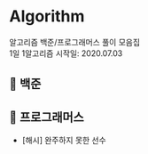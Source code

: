 # Algorithm
알고리즘 백준/프로그래머스 풀이 모음집<br>
1일 1알고리즘 시작일: 2020.07.03

## 📘 백준


## 📙 프로그래머스
- [해시] 완주하지 못한 선수 

